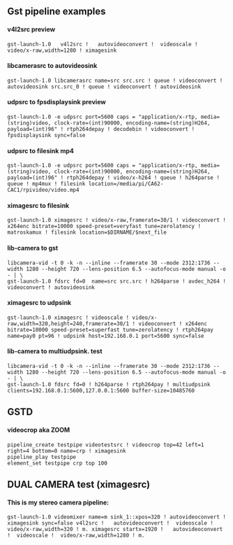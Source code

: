 ## Gst pipeline examples
#### v4l2src preview
```
gst-launch-1.0   v4l2src !   autovideoconvert !  videoscale !  video/x-raw,width=1280 ! ximagesink
```
#### libcamerasrc to autovideosink
```
gst-launch-1.0 libcamerasrc name=src src.src ! queue ! videoconvert ! autovideosink src.src_0 ! queue ! videoconvert ! autovideosink
```
#### udpsrc to fpsdisplaysink preview
```
gst-launch-1.0 -e udpsrc port=5600 caps = "application/x-rtp, media=(string)video, clock-rate=(int)90000, encoding-name=(string)H264, payload=(int)96" ! rtph264depay ! decodebin ! videoconvert ! fpsdisplaysink sync=false
```
#### udpsrc to filesink mp4
```
gst-launch-1.0 -e udpsrc port=5600 caps = "application/x-rtp, media=(string)video, clock-rate=(int)90000, encoding-name=(string)H264, payload=(int)96" ! rtph264depay ! video/x-h264 ! queue ! h264parse ! queue ! mp4mux ! filesink location=/media/pi/CA62-CAC1/rpivideo/video.mp4
```
#### ximagesrc to filesink
```
gst-launch-1.0 ximagesrc ! video/x-raw,framerate=30/1 ! videoconvert ! x264enc bitrate=10000 speed-preset=veryfast tune=zerolatency ! matroskamux ! filesink location=$DIRNAME/$next_file    
```

#### lib-camera to gst
```
libcamera-vid -t 0 -k -n --inline --framerate 30 --mode 2312:1736 --width 1280 --height 720 --lens-position 6.5 --autofocus-mode manual -o - | \
gst-launch-1.0 fdsrc fd=0  name=src src.src ! h264parse ! avdec_h264 ! videoconvert ! autovideosink
```
#### ximagesrc to udpsink
```
gst-launch-1.0 ximagesrc ! videoscale ! video/x-raw,width=320,height=240,framerate=30/1 ! videoconvert ! x264enc bitrate=10000 speed-preset=superfast tune=zerolatency ! rtph264pay name=pay0 pt=96 ! udpsink host=192.168.0.1 port=5600 sync=false
```
#### lib-camera to multiudpsink. test
```
libcamera-vid -t 0 -k -n --inline --framerate 30 --mode 2312:1736 --width 1280 --height 720 --lens-position 6.5 --autofocus-mode manual -o - | \ 
gst-launch-1.0 fdsrc fd=0 ! h264parse ! rtph264pay ! multiudpsink clients=192.168.0.1:5600,127.0.0.1:5600 buffer-size=10485760
```


## GSTD
#### videocrop aka ZOOM
```
pipeline_create testpipe videotestsrc ! videocrop top=42 left=1 right=4 bottom=0 name=crp ! ximagesink
pipeline_play testpipe
element_set testpipe crp top 100
```


## DUAL CAMERA test (ximagesrc)
#### This is my stereo camera pipeline:
```
gst-launch-1.0 videomixer name=m sink_1::xpos=320 ! autovideoconvert ! ximagesink sync=false v4l2src !   autovideoconvert !  videoscale !  video/x-raw,width=320 ! m. ximagesrc startx=1920 !   autovideoconvert !  videoscale !  video/x-raw,width=1280 ! m.
```
